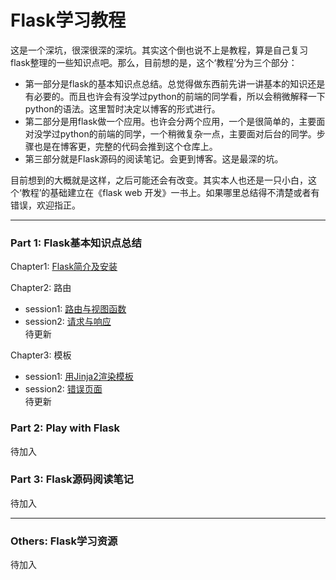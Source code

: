 # Flask学习教程

这是一个深坑，很深很深的深坑。其实这个倒也说不上是教程，算是自己复习flask整理的一些知识点吧。那么，目前想的是，这个‘教程’分为三个部分：

* 第一部分是flask的基本知识点总结。总觉得做东西前先讲一讲基本的知识还是有必要的。而且也许会有没学过python的前端的同学看，所以会稍微解释一下python的语法。这里暂时决定以博客的形式进行。
* 第二部分是用flask做一个应用。也许会分两个应用，一个是很简单的，主要面对没学过python的前端的同学，一个稍微复杂一点，主要面对后台的同学。步骤也是在博客更，完整的代码会推到这个仓库上。
* 第三部分就是Flask源码的阅读笔记。会更到博客。这是最深的坑。


目前想到的大概就是这样，之后可能还会有改变。其实本人也还是一只小白，这个‘教程’的基础建立在《flask web 开发》一书上。如果哪里总结得不清楚或者有错误，欢迎指正。

***

### Part 1: Flask基本知识点总结


Chapter1: [Flask简介及安装](http://roseou.github.io/2016/05/08/setup/)  

Chapter2: 路由
* session1: [路由与视图函数](http://roseou.github.io/2016/05/08/route/)  
* session2: [请求与响应](http://roseou.github.io/2016/05/13/context/)  
待更新

Chapter3: 模板  
* session1: [用Jinja2渲染模板](http://roseou.github.io/2016/05/10/templates/)  
* session2: [错误页面](http://roseou.github.io/2016/05/11/wrongpage/)  
待更新

### Part 2: Play with Flask

待加入

### Part 3: Flask源码阅读笔记

待加入

***
### Others: Flask学习资源

待加入

